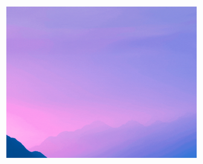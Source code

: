 <div align="center">
    <br>
    <a href="https://sarveshspatil111.github.io/devsnest-carnival/" target="_blank">
        <img src="devsnest-carnival.gif" width="800" height="400" alt="Click to view front-end THAs">
    </a>
    <br>
</div>
